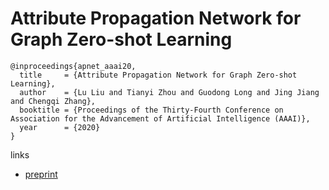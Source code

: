 # Attribute Propagation Network for Graph Zero-shot Learning

```
@inproceedings{apnet_aaai20,
  title     = {Attribute Propagation Network for Graph Zero-shot Learning},
  author    = {Lu Liu and Tianyi Zhou and Guodong Long and Jing Jiang and Chengqi Zhang},
  booktitle = {Proceedings of the Thirty-Fourth Conference on Association for the Advancement of Artificial Intelligence (AAAI)},
  year      = {2020}
}
```

links
- [preprint](https://www.aaai.org/Papers/AAAI/2020GB/AAAI-LiuL.1273.pdf)
